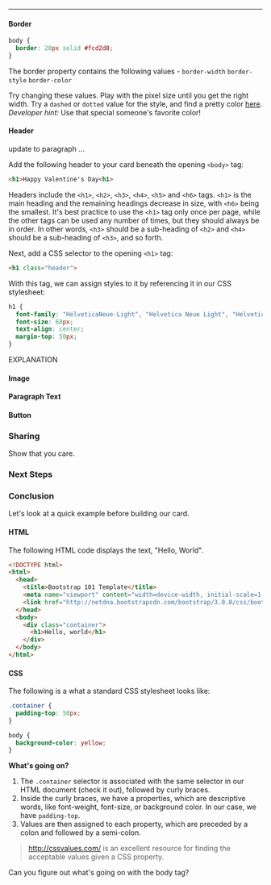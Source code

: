 ---------------------------------


#### Border

```CSS
body {
  border: 20px solid #fcd2d8;  
}
```
The border property contains the following values - 
`border-width` `border-style` `border-color`

Try changing these values. Play with the pixel size until you get the right width. Try a `dashed` or `dotted` value for the style, and find a pretty color [here](http://color.hailpixel.com/). *Developer hint:* Use that special someone's favorite color!

#### Header


update to paragraph ...

Add the following header to your card beneath the opening `<body>` tag:

```html
<h1>Happy Valentine's Day<h1>
```

Headers include the `<h1>`, `<h2>`, `<h3>`, `<h4>`, `<h5>` and `<h6>` tags. `<h1>` is the main heading and the remaining headings decrease in size, with `<h6>` being the smallest. It's best practice to use the `<h1>` tag only once per page, while the other tags can be used any number of times, but they should always be in order. In other words, `<h3>` should be a sub-heading of `<h2>` and `<h4>` should be a sub-heading of `<h3>`, and so forth. 

Next, add a CSS selector to the opening `<h1>` tag:

```html
<h1 class="header">
```

With this tag, we can assign styles to it by referencing it in our CSS stylesheet:

```css
h1 {
  font-family: "HelveticaNeue-Light", "Helvetica Neue Light", "Helvetica Neue", sans-serif;
  font-size: 68px;
  text-align: center;
  margin-top: 50px;
}
```

EXPLANATION

#### Image



#### Paragraph Text

#### Button

### Sharing

Show that you care.

### Next Steps

### Conclusion







Let's look at a quick example before building our card. 

#### HTML

The following HTML code displays the text, "Hello, World".

```html
<!DOCTYPE html>
<html>
  <head>
    <title>Bootstrap 101 Template</title>
    <meta name="viewport" content="width=device-width, initial-scale=1.0">
    <link href="http://netdna.bootstrapcdn.com/bootstrap/3.0.0/css/bootstrap.min.css" rel="stylesheet" media="screen">
  </head>
  <body>
    <div class="container">
      <h1>Hello, world</h1>
    </div>
  </body>
</html>
```




#### CSS

The following is a what a standard CSS stylesheet looks like:

```css
.container {
  padding-top: 50px;
}

body {
  background-color: yellow;
}
```

**What's going on?**

1. The `.container` selector is associated with the same selector in our HTML document (check it out), followed by curly braces.
2. Inside the curly braces, we have a properties, which are descriptive words, like font-weight, font-size, or background color. In our case, we have `padding-top`.
3. Values are then assigned to each property, which are preceded by a colon and followed by a semi-colon. 

  > http://cssvalues.com/ is an excellent resource for finding the acceptable values given a CSS property. 

Can you figure out what's going on with the body tag?
